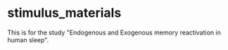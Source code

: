 # stimulus_materials
This is for the study "Endogenous and Exogenous memory reactivation in human sleep".
